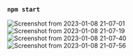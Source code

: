 
### `npm start`

![Screenshot from 2023-01-08 21-07-01](https://user-images.githubusercontent.com/94077952/211226110-7c948fbd-182c-4648-b4d0-3be8078c6614.png)
![Screenshot from 2023-01-08 21-07-19](https://user-images.githubusercontent.com/94077952/211226115-c691f0bc-899c-4e87-a036-a9367a3effc3.png)
![Screenshot from 2023-01-08 21-07-40](https://user-images.githubusercontent.com/94077952/211226118-2ac47875-a116-4982-891e-dcd37378d38e.png)
![Screenshot from 2023-01-08 21-07-56](https://user-images.githubusercontent.com/94077952/211226123-7a6c1bc8-ac03-4736-8cfb-a740af294b88.png)
